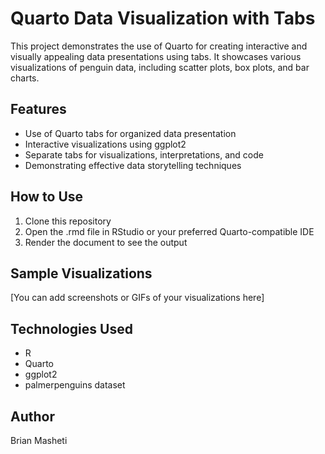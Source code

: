 # Quarto Data Visualization with Tabs

This project demonstrates the use of Quarto for creating interactive and visually appealing data presentations using tabs. It showcases various visualizations of penguin data, including scatter plots, box plots, and bar charts.

## Features

- Use of Quarto tabs for organized data presentation
- Interactive visualizations using ggplot2
- Separate tabs for visualizations, interpretations, and code
- Demonstrating effective data storytelling techniques

## How to Use

1. Clone this repository
2. Open the .rmd file in RStudio or your preferred Quarto-compatible IDE
3. Render the document to see the output

## Sample Visualizations

[You can add screenshots or GIFs of your visualizations here]

## Technologies Used

- R
- Quarto
- ggplot2
- palmerpenguins dataset

## Author

Brian Masheti
